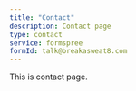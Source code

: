 ```yaml
---
title: "Contact"
description: Contact page
type: contact
service: formspree
formId: talk@breakasweat8.com
---
```


This is contact page.
